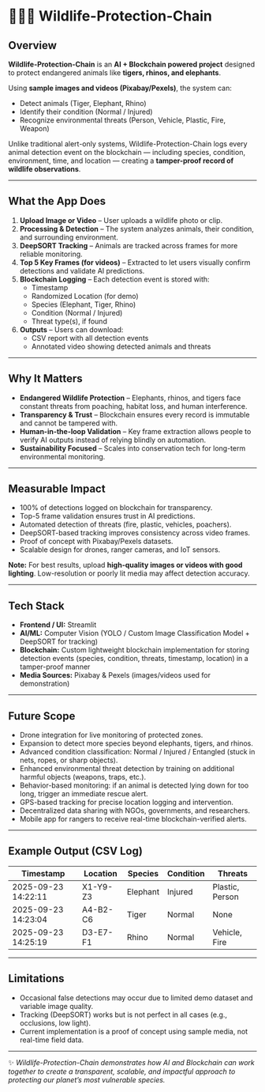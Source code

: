 # 🐅🐘🦏 Wildlife-Protection-Chain  

## Overview  
**Wildlife-Protection-Chain** is an **AI + Blockchain powered project** designed to protect endangered animals like **tigers, rhinos, and elephants**.  

Using **sample images and videos (Pixabay/Pexels)**, the system can:  
- Detect animals (Tiger, Elephant, Rhino)  
- Identify their condition (Normal / Injured)  
- Recognize environmental threats (Person, Vehicle, Plastic, Fire, Weapon)  

Unlike traditional alert-only systems, Wildlife-Protection-Chain logs every animal detection event on the blockchain — including species, condition, environment, time, and location — creating a **tamper-proof record of wildlife observations**.  

---

## What the App Does  
1. **Upload Image or Video** – User uploads a wildlife photo or clip.  
2. **Processing & Detection** – The system analyzes animals, their condition, and surrounding environment.  
3. **DeepSORT Tracking** – Animals are tracked across frames for more reliable monitoring.  
4. **Top 5 Key Frames (for videos)** – Extracted to let users visually confirm detections and validate AI predictions.  
5. **Blockchain Logging** – Each detection event is stored with:  
   - Timestamp  
   - Randomized Location (for demo)  
   - Species (Elephant, Tiger, Rhino)  
   - Condition (Normal / Injured)  
   - Threat type(s), if found  
6. **Outputs** – Users can download:  
   - CSV report with all detection events  
   - Annotated video showing detected animals and threats  

---

## Why It Matters  
- **Endangered Wildlife Protection** – Elephants, rhinos, and tigers face constant threats from poaching, habitat loss, and human interference.  
- **Transparency & Trust** – Blockchain ensures every record is immutable and cannot be tampered with.  
- **Human-in-the-loop Validation** – Key frame extraction allows people to verify AI outputs instead of relying blindly on automation.  
- **Sustainability Focused** – Scales into conservation tech for long-term environmental monitoring.  

---

## Measurable Impact  
- 100% of detections logged on blockchain for transparency.  
- Top-5 frame validation ensures trust in AI predictions.  
- Automated detection of threats (fire, plastic, vehicles, poachers).  
- DeepSORT-based tracking improves consistency across video frames.  
- Proof of concept with Pixabay/Pexels datasets.  
- Scalable design for drones, ranger cameras, and IoT sensors.  

**Note:** For best results, upload **high-quality images or videos with good lighting**. Low-resolution or poorly lit media may affect detection accuracy.  

---

## Tech Stack  
- **Frontend / UI:** Streamlit  
- **AI/ML:** Computer Vision (YOLO / Custom Image Classification Model + DeepSORT for tracking)  
- **Blockchain:** Custom lightweight blockchain implementation for storing detection events (species, condition, threats, timestamp, location) in a tamper-proof manner  
- **Media Sources:** Pixabay & Pexels (images/videos used for demonstration)  

---

## Future Scope  
- Drone integration for live monitoring of protected zones.  
- Expansion to detect more species beyond elephants, tigers, and rhinos.  
- Advanced condition classification: Normal / Injured / Entangled (stuck in nets, ropes, or sharp objects).  
- Enhanced environmental threat detection by training on additional harmful objects (weapons, traps, etc.).  
- Behavior-based monitoring: if an animal is detected lying down for too long, trigger an immediate rescue alert.  
- GPS-based tracking for precise location logging and intervention.  
- Decentralized data sharing with NGOs, governments, and researchers.  
- Mobile app for rangers to receive real-time blockchain-verified alerts.  

---

## Example Output (CSV Log)  
| Timestamp           | Location   | Species  | Condition | Threats          |  
|---------------------|-----------|----------|-----------|------------------|  
| 2025-09-23 14:22:11 | X1-Y9-Z3  | Elephant | Injured   | Plastic, Person  |  
| 2025-09-23 14:23:04 | A4-B2-C6  | Tiger    | Normal    | None             |  
| 2025-09-23 14:25:19 | D3-E7-F1  | Rhino    | Normal    | Vehicle, Fire    |  

---

## Limitations  
- Occasional false detections may occur due to limited demo dataset and variable image quality.  
- Tracking (DeepSORT) works but is not perfect in all cases (e.g., occlusions, low light).  
- Current implementation is a proof of concept using sample media, not real-time field data.  

---

✨ *Wildlife-Protection-Chain demonstrates how AI and Blockchain can work together to create a transparent, scalable, and impactful approach to protecting our planet’s most vulnerable species.*  
